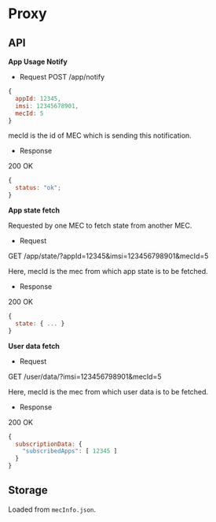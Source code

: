 # Proxy

## API

**App Usage Notify**

- Request
  POST /app/notify

```js
{
  appId: 12345,
  imsi: 12345678901,
  mecId: 5
}
```

mecId is the id of MEC which is sending this notification.

- Response

200 OK

```js
{
  status: "ok";
}
```

**App state fetch**

Requested by one MEC to fetch state from another MEC.

- Request

GET /app/state/?appId=12345&imsi=123456798901&mecId=5

Here, mecId is the mec from which app state is to be fetched.

- Response

200 OK

```js
{
  state: { ... }
}
```

**User data fetch**

- Request

GET /user/data/?imsi=123456798901&mecId=5

Here, mecId is the mec from which user data is to be fetched.

- Response

200 OK

```js
{
  subscriptionData: {
    "subscribedApps": [ 12345 ]
  }
}
```

## Storage

Loaded from `mecInfo.json`.
